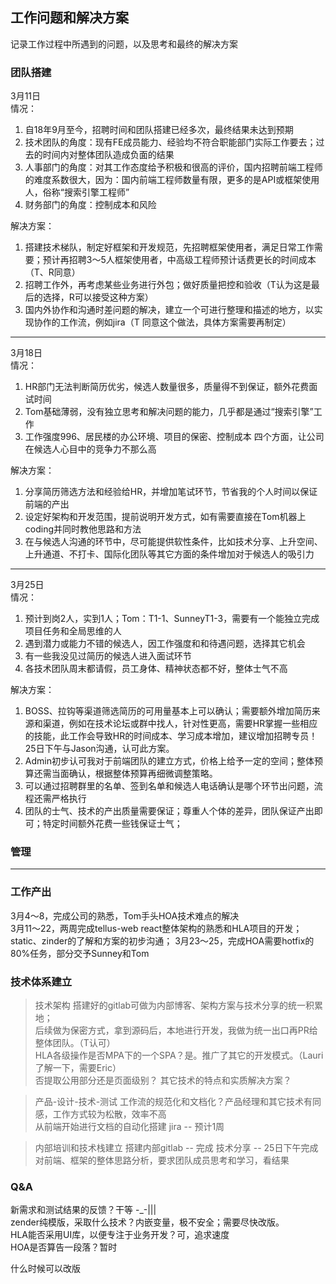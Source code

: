 ## 工作问题和解决方案
记录工作过程中所遇到的问题，以及思考和最终的解决方案


### 团队搭建
3月11日  
情况：  
1. 自18年9月至今，招聘时间和团队搭建已经多次，最终结果未达到预期
2. 技术团队的角度：现有FE成员能力、经验均不符合职能部门实际工作要去；过去的时间内对整体团队造成负面的结果
3. 人事部门的角度：对其工作态度给予积极和很高的评价，国内招聘前端工程师的难度系数很大，因为：国内前端工程师数量有限，更多的是API或框架使用人，俗称“搜索引擎工程师”
4. 财务部门的角度：控制成本和风险  

解决方案：  
1. 搭建技术梯队，制定好框架和开发规范，先招聘框架使用者，满足日常工作需要；预计再招聘3～5人框架使用者，中高级工程师预计话费更长的时间成本（T、R同意）
2. 招聘工作外，再考虑某些业务进行外包；做好质量把控和验收（T认为这是最后的选择，R可以接受这种方案）
3. 国内外协作和沟通时差问题的解决，建立一个可进行整理和描述的地方，以实现协作的工作流，例如jira（T 同意这个做法，具体方案需要再制定）  
--------  
3月18日  
情况：  
1. HR部门无法判断简历优劣，候选人数量很多，质量得不到保证，额外花费面试时间  
2. Tom基础薄弱，没有独立思考和解决问题的能力，几乎都是通过“搜索引擎”工作  
3. 工作强度996、居民楼的办公环境、项目的保密、控制成本 四个方面，让公司在候选人心目中的竞争力不那么高  

解决方案：  
1. 分享简历筛选方法和经验给HR，并增加笔试环节，节省我的个人时间以保证前端的产出  
2. 设定好架构和开发范围，提前说明开发方式，如有需要直接在Tom机器上coding并同时教他思路和方法  
3. 在与候选人沟通的环节中，尽可能提供软性条件，比如技术分享、上升空间、上升通道、不打卡、国际化团队等其它方面的条件增加对于候选人的吸引力  
--------  
3月25日  
情况：  
1. 预计到岗2人，实到1人；Tom：T1-1、SunneyT1-3，需要有一个能独立完成项目任务和全局思维的人  
2. 遇到潜力或能力不错的候选人，因工作强度和和待遇问题，选择其它机会  
3. 有一些我没见过简历的候选人进入面试环节  
4. 各技术团队周末都请假，员工身体、精神状态都不好，整体士气不高  

解决方案：  
1. BOSS、拉钩等渠道筛选简历的可用量基本上可以确认；需要额外增加简历来源和渠道，例如在技术论坛或群中找人，针对性更高，需要HR掌握一些相应的技能，此工作会导致HR的时间成本、学习成本增加，建议增加招聘专员！25日下午与Jason沟通，认可此方案。   
2. Admin初步认可我对于前端团队的建立方式，价格上给予一定的空间；整体预算还需当面确认，根据整体预算再细微调整策略。  
3. 可以通过招聘群里的名单、签到名单和候选人电话确认是哪个环节出问题，流程还需严格执行  
4. 团队的士气、技术的产出质量需要保证；尊重人个体的差异，团队保证产出即可；特定时间额外花费一些钱保证士气；


### 管理
- - -

### 工作产出
3月4～8，完成公司的熟悉，Tom手头HOA技术难点的解决  
3月11～22，两周完成tellus-web react整体架构的熟悉和HLA项目的开发；static、zinder的了解和方案的初步沟通；
3月23～25，完成HOA需要hotfix的80%任务，部分交予Sunney和Tom  

### 技术体系建立
> 技术架构
搭建好的gitlab可做为内部博客、架构方案与技术分享的统一积累地；  
后续做为保密方式，拿到源码后，本地进行开发，我做为统一出口再PR给整体团队。（T认可）  
HLA各级操作是否MPA下的一个SPA？是。推广了其它的开发模式。（Lauri了解一下，需要Eric）  
否提取公用部分还是页面级别？
其它技术的特点和实质解决方案？

> 产品-设计-技术-测试
工作流的规范化和文档化？产品经理和其它技术有同感，工作方式较为松散，效率不高  
从前端开始进行文档的自动化搭建
jira -- 预计1周  

> 内部培训和技术栈建立
搭建内部gitlab -- 完成
技术分享 -- 25日下午完成对前端、框架的整体思路分析，要求团队成员思考和学习，看结果



### Q&A

新需求和测试结果的反馈？干等 -_-|||   
zender纯模版，采取什么技术？内嵌变量，极不安全；需要尽快改版。  
HLA能否采用UI库，以便专注于业务开发？可，追求速度  
HOA是否算告一段落？暂时  

什么时候可以改版